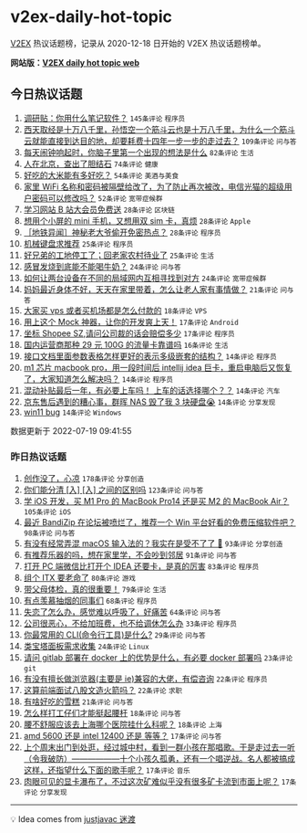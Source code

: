 # v2ex-daily-hot-topic

[V2EX](https://www.v2ex.com/) 热议话题榜，记录从 2020-12-18 日开始的 V2EX 热议话题榜单。

**网站版：[V2EX daily hot topic web](https://boojack.github.io/v2ex-daily-hot-topic-web/)**

## 今日热议话题

<!-- TODAY BEGIN -->

1. [调研贴：你用什么笔记软件？](https://www.v2ex.com/t/867254) `145条评论` `程序员`
1. [西天取经是十万八千里，孙悟空一个筋斗云也是十万八千里，为什么一个筋斗云就能直接到达目的地，却要耗费十四年一步一步的走过去？](https://www.v2ex.com/t/867156) `109条评论` `问与答`
1. [每天闹钟响起时，你脑子里第一个出现的想法是什么](https://www.v2ex.com/t/867213) `82条评论` `生活`
1. [人在北京，查出了胆结石](https://www.v2ex.com/t/867195) `74条评论` `健康`
1. [好吃的大米能有多好吃？](https://www.v2ex.com/t/867227) `54条评论` `美酒与美食`
1. [家里 WiFi 名称和密码被隔壁给改了，为了防止再次被改，电信光猫的超级用户密码可以修改吗？](https://www.v2ex.com/t/867189) `52条评论` `宽带症候群`
1. [学习网站 B 站大会员免费送](https://www.v2ex.com/t/867219) `28条评论` `区块链`
1. [想用个小屏的 mini 手机，又想用双 sim 卡，真烦](https://www.v2ex.com/t/867216) `28条评论` `Apple`
1. [［地铁异闻］神秘老大爷偷开免密热点？](https://www.v2ex.com/t/867151) `28条评论` `程序员`
1. [机械键盘求推荐](https://www.v2ex.com/t/867290) `25条评论` `程序员`
1. [好兄弟的工地停工了；回老家农村待业了](https://www.v2ex.com/t/867285) `25条评论` `生活`
1. [感冒发烧到底能不能喝牛奶？](https://www.v2ex.com/t/867226) `24条评论` `问与答`
1. [如何让两台设备在不同的局域网内互相寻找到对方](https://www.v2ex.com/t/867224) `24条评论` `宽带症候群`
1. [妈妈最近身体不好，天天在家里带着，怎么让老人家有事情做？](https://www.v2ex.com/t/867235) `21条评论` `问与答`
1. [大家买 vps 或者买机场都是怎么付款的](https://www.v2ex.com/t/867208) `18条评论` `VPS`
1. [用上这个 Mock 神器，让你的开发爽上天！](https://www.v2ex.com/t/867293) `17条评论` `Android`
1. [坐标 Shopee SZ,请问公司裁的话会赔偿多少](https://www.v2ex.com/t/867273) `17条评论` `程序员`
1. [国内运营商那种 29 元 100G 的流量卡靠谱吗](https://www.v2ex.com/t/867186) `16条评论` `生活`
1. [接口文档里面参数表格怎样更好的表示多级嵌套的结构？](https://www.v2ex.com/t/867291) `14条评论` `程序员`
1. [m1 芯片 macbook pro，用一段时间后 intellij idea 巨卡，重启电脑后又恢复了，大家知道怎么解决吗？](https://www.v2ex.com/t/867278) `14条评论` `程序员`
1. [混动补贴最后一年，有必要上车吗！ 上车的话选择哪个？？](https://www.v2ex.com/t/867258) `14条评论` `汽车`
1. [京东售后遇到的糟心事，群晖 NAS 毁了我 3 块硬盘😭](https://www.v2ex.com/t/867178) `14条评论` `分享发现`
1. [win11 bug](https://www.v2ex.com/t/867160) `14条评论` `Windows`

数据更新于 2022-07-19 09:41:55

<!-- TODAY END -->

### 昨日热议话题

<!-- YESTERDAY BEGIN -->

1. [创作没了，心凉](https://www.v2ex.com/t/867078) `178条评论` `分享创造`
1. [你们能分清 [入] [⼊] 之间的区别吗](https://www.v2ex.com/t/866890) `123条评论` `问与答`
1. [学 iOS 开发，买 M1 Pro 的 MacBook Pro14 还是买 M2 的 MacBook Air？](https://www.v2ex.com/t/866938) `105条评论` `iOS`
1. [最近 BandiZip 在论坛被喷烂了，推荐一个 Win 平台好看的免费压缩软件吧？](https://www.v2ex.com/t/866925) `98条评论` `问与答`
1. [有没有经常弄混 macOS 输入法的？我实在是受不了了 😤](https://www.v2ex.com/t/866880) `93条评论` `分享创造`
1. [有推荐乐器的吗，想在家里学，不会吵到邻居](https://www.v2ex.com/t/866915) `91条评论` `问与答`
1. [打开 PC 端微信比打开个 IDEA 还要卡，是真的厉害](https://www.v2ex.com/t/866882) `83条评论` `程序员`
1. [组个 ITX 要老命了](https://www.v2ex.com/t/866912) `80条评论` `游戏`
1. [带父母体检，真的很重要！](https://www.v2ex.com/t/866928) `79条评论` `生活`
1. [有点羡慕抽烟的同事们](https://www.v2ex.com/t/867027) `68条评论` `程序员`
1. [失恋了怎么办，感觉难以呼吸了，好痛苦](https://www.v2ex.com/t/866898) `64条评论` `问与答`
1. [公司很恶心，不给加班费，也不给调休怎么办](https://www.v2ex.com/t/867054) `33条评论` `程序员`
1. [你最常用的 CLI(命令行工具)是什么?](https://www.v2ex.com/t/867016) `29条评论` `问与答`
1. [类宝塔面板需求收集](https://www.v2ex.com/t/867082) `24条评论` `Linux`
1. [请问 gitlab 部署在 docker 上的优势是什么，有必要 docker 部署吗](https://www.v2ex.com/t/867033) `23条评论` `git`
1. [有没有擅长做浏览器(主要是 ie)兼容的大佬，有偿咨询](https://www.v2ex.com/t/867045) `22条评论` `程序员`
1. [这算前端面试八股文造火箭吗？](https://www.v2ex.com/t/866998) `22条评论` `求职`
1. [有啥好吃的雪糕](https://www.v2ex.com/t/866994) `21条评论` `问与答`
1. [怎么样打工仔们才能挺起腰杆](https://www.v2ex.com/t/867059) `18条评论` `问与答`
1. [腰不舒服应该去上海哪个医院挂什么科呢？](https://www.v2ex.com/t/867034) `18条评论` `上海`
1. [amd 5600 还是 intel 12400 还是 等等？](https://www.v2ex.com/t/867142) `17条评论` `问与答`
1. [上个周末出门到处逛，经过城中村，看到一群小孩在那唱歌。于是走过去一听（令我破防）——————十个小孩久孤勇，还有一个唱逆战。名人都被搞成这样，还指望什么下面的歌手呢？](https://www.v2ex.com/t/867081) `17条评论` `音乐`
1. [肉眼可见的显卡瀑布了，不过这次矿难似乎没有很多矿卡流到市面上呢？](https://www.v2ex.com/t/866894) `17条评论` `分享发现`

<!-- YESTERDAY END -->

---

💡 Idea comes from [justjavac 迷渡](https://github.com/justjavac/)
